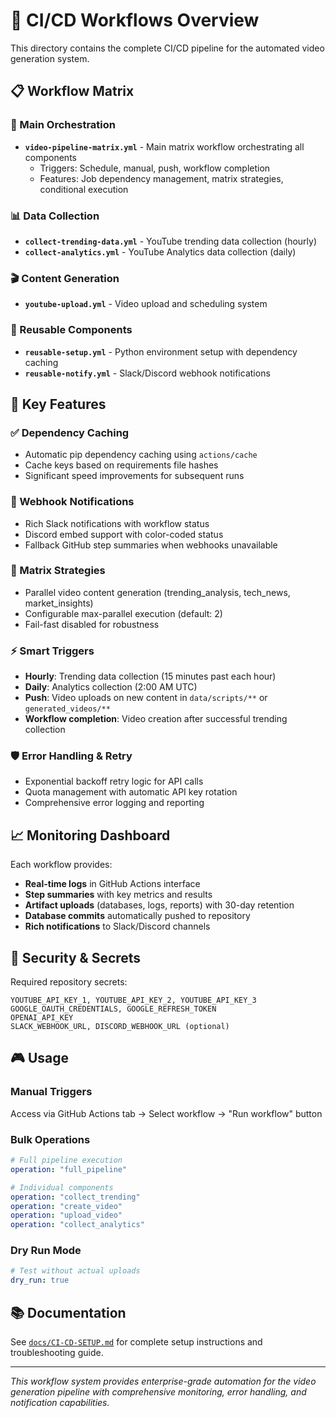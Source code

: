 # 🚀 CI/CD Workflows Overview

This directory contains the complete CI/CD pipeline for the automated video generation system.

## 📋 Workflow Matrix

### 🔄 Main Orchestration
- **`video-pipeline-matrix.yml`** - Main matrix workflow orchestrating all components
  - Triggers: Schedule, manual, push, workflow completion
  - Features: Job dependency management, matrix strategies, conditional execution

### 📊 Data Collection  
- **`collect-trending-data.yml`** - YouTube trending data collection (hourly)
- **`collect-analytics.yml`** - YouTube Analytics data collection (daily)

### 🎬 Content Generation
- **`youtube-upload.yml`** - Video upload and scheduling system

### 🔧 Reusable Components
- **`reusable-setup.yml`** - Python environment setup with dependency caching
- **`reusable-notify.yml`** - Slack/Discord webhook notifications

## 🎯 Key Features

### ✅ Dependency Caching
- Automatic pip dependency caching using `actions/cache`
- Cache keys based on requirements file hashes
- Significant speed improvements for subsequent runs

### 📢 Webhook Notifications  
- Rich Slack notifications with workflow status
- Discord embed support with color-coded status
- Fallback GitHub step summaries when webhooks unavailable

### 🔀 Matrix Strategies
- Parallel video content generation (trending_analysis, tech_news, market_insights)
- Configurable max-parallel execution (default: 2)
- Fail-fast disabled for robustness

### ⚡ Smart Triggers
- **Hourly**: Trending data collection (15 minutes past each hour)
- **Daily**: Analytics collection (2:00 AM UTC)  
- **Push**: Video uploads on new content in `data/scripts/**` or `generated_videos/**`
- **Workflow completion**: Video creation after successful trending collection

### 🛡️ Error Handling & Retry
- Exponential backoff retry logic for API calls
- Quota management with automatic API key rotation
- Comprehensive error logging and reporting

## 📈 Monitoring Dashboard

Each workflow provides:
- **Real-time logs** in GitHub Actions interface
- **Step summaries** with key metrics and results
- **Artifact uploads** (databases, logs, reports) with 30-day retention
- **Database commits** automatically pushed to repository
- **Rich notifications** to Slack/Discord channels

## 🔐 Security & Secrets

Required repository secrets:
```
YOUTUBE_API_KEY_1, YOUTUBE_API_KEY_2, YOUTUBE_API_KEY_3
GOOGLE_OAUTH_CREDENTIALS, GOOGLE_REFRESH_TOKEN  
OPENAI_API_KEY
SLACK_WEBHOOK_URL, DISCORD_WEBHOOK_URL (optional)
```

## 🎮 Usage

### Manual Triggers
Access via GitHub Actions tab → Select workflow → "Run workflow" button

### Bulk Operations
```yaml
# Full pipeline execution
operation: "full_pipeline"

# Individual components  
operation: "collect_trending"
operation: "create_video"  
operation: "upload_video"
operation: "collect_analytics"
```

### Dry Run Mode
```yaml
# Test without actual uploads
dry_run: true
```

## 📚 Documentation

See [`docs/CI-CD-SETUP.md`](../../docs/CI-CD-SETUP.md) for complete setup instructions and troubleshooting guide.

---

*This workflow system provides enterprise-grade automation for the video generation pipeline with comprehensive monitoring, error handling, and notification capabilities.*

